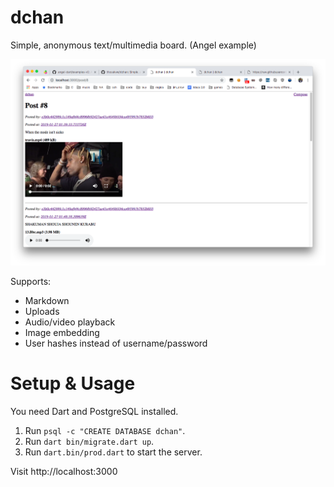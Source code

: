 # dchan
Simple, anonymous text/multimedia board. (Angel example)

![screenshot](screenshots/screenshot.png)

Supports:
* Markdown
* Uploads
* Audio/video playback
* Image embedding
* User hashes instead of username/password

# Setup & Usage
You need Dart and PostgreSQL installed.

1. Run `psql -c "CREATE DATABASE dchan"`.
2. Run `dart bin/migrate.dart up`.
3. Run `dart.bin/prod.dart` to start the server.

Visit http://localhost:3000
